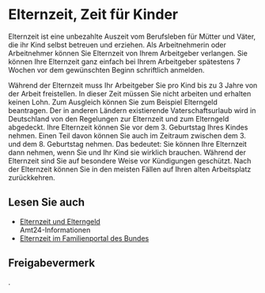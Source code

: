 # Elternzeit, Zeit für Kinder

Elternzeit ist eine unbezahlte Auszeit vom Berufsleben für Mütter und Väter, die ihr Kind selbst betreuen und erziehen. Als Arbeitnehmerin oder Arbeitnehmer können Sie Elternzeit von Ihrem Arbeitgeber verlangen. Sie können Ihre Elternzeit ganz einfach bei Ihrem Arbeitgeber spätestens 7 Wochen vor dem gewünschten Beginn schriftlich anmelden.

Während der Elternzeit muss Ihr Arbeitgeber Sie pro Kind bis zu 3 Jahre von der Arbeit freistellen. In dieser Zeit müssen Sie nicht arbeiten und erhalten keinen Lohn. Zum Ausgleich können Sie zum Beispiel Elterngeld beantragen. Der in anderen Ländern existierende Vaterschaftsurlaub wird in Deutschland von den Regelungen zur Elternzeit und zum Elterngeld abgedeckt. Ihre Elternzeit können Sie vor dem 3. Geburtstag Ihres Kindes nehmen. Einen Teil davon können Sie auch im Zeitraum zwischen dem 3. und dem 8. Geburtstag nehmen. Das bedeutet: Sie können Ihre Elternzeit dann nehmen, wenn Sie und Ihr Kind sie wirklich brauchen. Während der Elternzeit sind Sie auf besondere Weise vor Kündigungen geschützt. Nach der Elternzeit können Sie in den meisten Fällen auf Ihren alten Arbeitsplatz zurückkehren.

## Lesen Sie auch

* [Elternzeit und Elterngeld](https://amt24dev.sachsen.de/zufi/lebenslagen/5000138)  
  Amt24-Informationen
* [Elternzeit im Familienportal des Bundes](https://familienportal.de/familienportal/familienleistungen/elternzeit "Elternzeit im Familienportal (Bund)")

## Freigabevermerk

.
